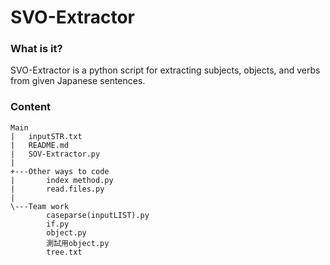 # SVO-Extractor

### What is it?
SVO-Extractor is a python script for extracting subjects, objects, and verbs from given Japanese sentences.

### Content
```
Main
|   inputSTR.txt
|   README.md
|   SOV-Extractor.py
|   
+---Other ways to code
|       index method.py
|       read.files.py
|       
\---Team work
        caseparse(inputLIST).py
        if.py
        object.py
        測試用object.py
        tree.txt
        

